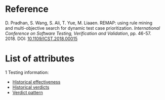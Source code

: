 # Reference

D. Pradhan, S. Wang, S. Ali, T. Yue, M. Liaaen. REMAP: using rule mining and multi-objective search for dynamic test case prioritization. *International Conference on Software Testing, Verification and Validation*, pp. 46-57. 2018. DOI: [10.1109/ICST.2018.00015](https://www.doi.org/10.1109/ICST.2018.00015)

# List of attributes

1 Testing information:
* [Historical effectiveness](../../attributes/testing/test-case/history/historical-effectiveness.md)
* [Historical verdicts](../../attributes/testing/test-case/history/historical-verdicts.md)
* [Verdict pattern](../../attributes/testing/test-case/dependency/verdict-pattern.md)
